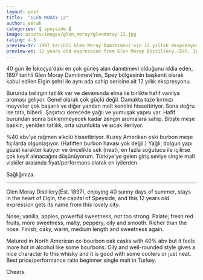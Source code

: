 ```yaml
---
layout: post
title:  "GLEN MORAY 12"
author: emrah
categories: [ speyside ]
image: assets/images/glen_moray/glenmoray-12.jpg
rating: 4.5
preview-tr: 1897 tarihli Glen Moray Damıtımevi'nin 12 yıllık ekspresyonu. 
preview-en: 12 years old expression from Glen Moray Distillery.(Est. 1897)
---
```


40 gün ile İskoçya'daki en çok güneş alan damıtımevi olduğunu iddia eden, 1897 tarihli Glen Moray Damıtımevi'nin, Spey bölgesinin başkenti olarak kabul edilen Elgin şehri ile aynı ada sahip serisine ait 12 yıllık ekspresyonu. 

Burunda belirgin tatlılık var ve devamında elma ile birlikte hafif vanilya aroması geliyor. Genel olarak çok güçlü değil.
Damakta taze kırmızı meyveler çok başarılı ve diğer yandan malt kendini hissettiriyor. Sona doğru ise tatlı, biberli. Şaşırtıcı derecede yağlı ve yumuşak yapısı var. Hafif burundan sonra beklenmeyecek kadar zengin aromalara sahip. 
Bitişte meşe baskın, yeniden tatlılık, orta uzunlukta ve sıcak ilerliyor. 

%40 abv'ye rağmen alkolü hissettiriyor. Kuzey Amerikan eski burbon meşe fıçılarda olgunlaşıyor. (Hafiften burbon havası yok değil.) Yağlı, dolgun yapı güzel karakter katıyor ve öncelikle sek (neat), en fazla soğutucu ile içilirse çok keyif alınacağını düşünüyorum.
Türkiye'ye gelen giriş seviye single malt viskiler arasında fiyat/performans olarak en iyilerden.

Sağlığınıza.

--------------------------------------------------------------------

<p id="english"></p>

Glen Moray Distillery(Est. 1897), enjoying 40 sunny days of summer, stays in the heart of  Elgin, the capital of Speyside, and this 12 years old expression gets its name from this lovely city.

Nose; vanilla, apples, powerful sweetness, not too strong.
Palate; fresh red fruits, more sweetness, malty, peppery, oily and smooth. Richer than the nose. 
Finish; oaky, warm, medium length and sweetness again.

Matured in North American ex-bourbon oak casks with 40% abv but it feels more hot in alcohol like some bourbons. Oily and well-rounded style gives a nice character to this whisky and it is good with some coolers or just neat. 
Best price/performance ratio beginner single malt in Turkey. 

Cheers.
